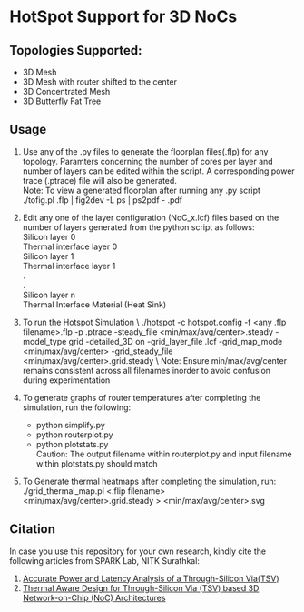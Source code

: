 # HotSpot Support for 3D NoCs
## Topologies Supported:
- 3D Mesh
- 3D Mesh with router shifted to the center 
- 3D Concentrated Mesh
- 3D Butterfly Fat Tree

## Usage

1. Use any of the .py files to generate the floorplan files(.flp) for any topology. Paramters concerning the number of cores per layer and number of layers can be edited within the script. A corresponding power trace (.ptrace) file will also be generated. \
Note: To view a generated floorplan after running any .py script \
./tofig.pl <floorplan filename>.flp  | fig2dev -L ps | ps2pdf - <output filename>.pdf

2. Edit any one of the layer configuration (NoC_x.lcf) files based on the number of layers generated from the python script as follows:\
Silicon layer 0 \
Thermal interface layer 0 \
Silicon layer 1 \
Thermal interface layer 1 \
. \
. \
Silicon layer n \
Thermal Interface Material (Heat Sink)

3. To run the Hotspot Simulation \ 
./hotspot -c hotspot.config -f <any .flp filename>.flp -p <generated ptrace filename>.ptrace -steady_file <min/max/avg/center>.steady -model_type grid -detailed_3D on -grid_layer_file <NoC layer configuration filename>.lcf -grid_map_mode <min/max/avg/center> -grid_steady_file <min/max/avg/center>.grid.steady \ 
Note: Ensure min/max/avg/center remains consistent across all filenames inorder to avoid confusion during experimentation

4. To generate graphs of router temperatures after completing the simulation, run the following: 
    - python simplify.py
    - python routerplot.py
    - python plotstats.py \
Caution: The output filename within routerplot.py and input filename within plotstats.py should match

5. To Generate thermal heatmaps after completing the simulation, run: \
    ./grid_thermal_map.pl <.flip filename> <min/max/avg/center>.grid.steady > <min/max/avg/center>.svg

## Citation
In case you use this repository for your own research, kindly cite the following articles from SPARK Lab, NITK Surathkal:
1. [Accurate Power and Latency Analysis of a Through-Silicon Via(TSV)](https://ieeexplore.ieee.org/document/8554639)
2. [Thermal Aware Design for Through-Silicon Via (TSV) based 3D Network-on-Chip (NoC) Architectures](https://drive.google.com/file/d/1tZgL_-6pjEv_qYeS4k2Wiie2KGYZFd81/view)
 
